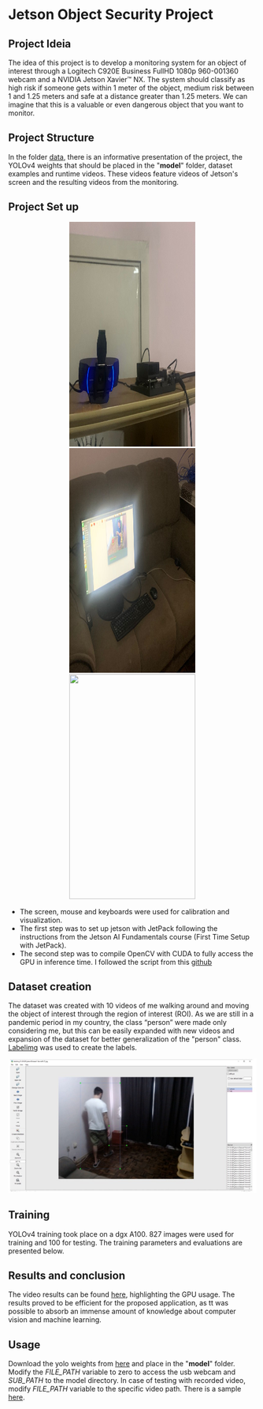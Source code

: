 # Jetson Object Security Project

## Project Ideia

The idea of this project is to develop a monitoring system for an object of interest through a Logitech C920E Business FullHD 1080p 960-001360 webcam  and a NVIDIA Jetson Xavier™ NX. The system should classify as high risk if someone gets within 1 meter of the object, medium risk between 1 and 1.25 meters and safe at a distance greater than 1.25 meters. We can imagine that this is a valuable or even dangerous object that you want to monitor.

## Project Structure

In the folder [data](https://drive.google.com/drive/folders/1fPqe5gvea7AtnlgAdFLNLum493Efg4Wu?usp=sharing), there is an informative presentation of the project, the YOLOv4 weights that should be placed in the "**model**" folder, dataset examples and runtime videos. These videos feature videos of Jetson's screen and the resulting videos from the monitoring.



## Project Set up

<p align="center">
  <img src="https://github.com/flaviobarbosaisi/Jetson-Obj-Security/blob/main/data/setup1.jpeg" width="256" height="455">
  <img src="https://github.com/flaviobarbosaisi/Jetson-Obj-Security/blob/main/data/setup2.jpeg" width="256" height="455">
  <img src="screen3.png" width="256" height="455">
</p>




   - The screen, mouse and keyboards were used for calibration and visualization.
   - The first step was to set up jetson with JetPack following the instructions from the Jetson AI Fundamentals course (First Time Setup with JetPack).
   - The second step was to compile OpenCV with CUDA to fully access the GPU in inference time. I followed the script from this [github](https://github.com/mdegans/nano_build_opencv/blob/master/build_opencv.sh)

## Dataset creation

The dataset was created with 10 videos of me walking around and moving the object of interest through the region of interest (ROI). As we are still in a pandemic period in my country, the class “person” were made only considering me, but this can be easily expanded with new videos and expansion of the dataset for better generalization of the "person" class. [Labelimg](https://github.com/tzutalin/labelImg) was used to create the labels.


![alt text](https://github.com/flaviobarbosaisi/Jetson-Obj-Security/blob/main/data/dataset.jpeg)

## Training

YOLOv4 training took place on a dgx A100. 827 images were used for training and 100 for testing. The training parameters and evaluations are presented below.

## Results and conclusion

The video results can be found [here](https://drive.google.com/drive/folders/19S-Pk4NGvOWUvMeMYiI6Trd-CuXnp9gJ), highlighting the GPU usage. The results proved to be efficient for the proposed application, as tt was possible to absorb an immense amount of knowledge about computer vision and machine learning.

## Usage

Download the yolo weights from [here](https://drive.google.com/file/d/1z_uqgPwsyQbfoNpk4vHIo8IXTZcSX9wr/view?usp=sharing) and place in the "**model**" folder. Modify the *FILE_PATH* variable to zero to access the usb webcam and *SUB_PATH* to the model directory. In case of testing with recorded video, modify *FILE_PATH* variable to the specific video path. There is a sample [here]().







